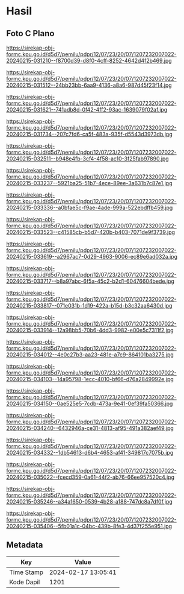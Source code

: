# Hasil

## Foto C Plano

https://sirekap-obj-formc.kpu.go.id/d5d7/pemilu/pdpr/12/07/23/20/07/1207232007022-20240215-031210--f8700d39-d8f0-4cff-8252-4642d4f2b469.jpg

https://sirekap-obj-formc.kpu.go.id/d5d7/pemilu/pdpr/12/07/23/20/07/1207232007022-20240215-031512--24bb23bb-6aa9-4136-a8a6-987d45f23f14.jpg

https://sirekap-obj-formc.kpu.go.id/d5d7/pemilu/pdpr/12/07/23/20/07/1207232007022-20240215-031621--741adb8d-0f42-4ff2-93ac-1639079f02af.jpg

https://sirekap-obj-formc.kpu.go.id/d5d7/pemilu/pdpr/12/07/23/20/07/1207232007022-20240215-031734--207c7fd6-ca5f-483a-935f-d5543d3973db.jpg

https://sirekap-obj-formc.kpu.go.id/d5d7/pemilu/pdpr/12/07/23/20/07/1207232007022-20240215-032511--b948e4fb-3cf4-4f58-ac10-3f25fab97890.jpg

https://sirekap-obj-formc.kpu.go.id/d5d7/pemilu/pdpr/12/07/23/20/07/1207232007022-20240215-033237--5921ba25-51b7-4ece-89ee-3a631b7c87e1.jpg

https://sirekap-obj-formc.kpu.go.id/d5d7/pemilu/pdpr/12/07/23/20/07/1207232007022-20240215-033336--a0bfae5c-f9ae-4ade-999a-522ebdffb459.jpg

https://sirekap-obj-formc.kpu.go.id/d5d7/pemilu/pdpr/12/07/23/20/07/1207232007022-20240215-033523--c41585cb-b5d7-420b-b403-7071de9f3739.jpg

https://sirekap-obj-formc.kpu.go.id/d5d7/pemilu/pdpr/12/07/23/20/07/1207232007022-20240215-033619--a2967ac7-0d29-4963-9006-ec89e6ad032a.jpg

https://sirekap-obj-formc.kpu.go.id/d5d7/pemilu/pdpr/12/07/23/20/07/1207232007022-20240215-033717--b8a97abc-6f5a-45c2-b2d1-60476604bede.jpg

https://sirekap-obj-formc.kpu.go.id/d5d7/pemilu/pdpr/12/07/23/20/07/1207232007022-20240215-033817--071e031b-1d19-422a-b15d-b3c32aa6430d.jpg

https://sirekap-obj-formc.kpu.go.id/d5d7/pemilu/pdpr/12/07/23/20/07/1207232007022-20240215-033914--12a98bb5-70b6-4dd3-9982-e00e5c7311f2.jpg

https://sirekap-obj-formc.kpu.go.id/d5d7/pemilu/pdpr/12/07/23/20/07/1207232007022-20240215-034012--4e0c27b3-aa23-481e-a7c9-864101ba3275.jpg

https://sirekap-obj-formc.kpu.go.id/d5d7/pemilu/pdpr/12/07/23/20/07/1207232007022-20240215-034103--14a95798-1ecc-4010-bf66-d76a2849992e.jpg

https://sirekap-obj-formc.kpu.go.id/d5d7/pemilu/pdpr/12/07/23/20/07/1207232007022-20240215-034150--0ae525e5-7cdb-473a-9e41-0ef39fa50366.jpg

https://sirekap-obj-formc.kpu.go.id/d5d7/pemilu/pdpr/12/07/23/20/07/1207232007022-20240215-034240--6432946a-ce31-4813-af95-491a382aef49.jpg

https://sirekap-obj-formc.kpu.go.id/d5d7/pemilu/pdpr/12/07/23/20/07/1207232007022-20240215-034332--1db54613-d6b4-4653-af41-349817c7075b.jpg

https://sirekap-obj-formc.kpu.go.id/d5d7/pemilu/pdpr/12/07/23/20/07/1207232007022-20240215-035022--fcecd359-0a61-44f2-ab76-66ee957520c4.jpg

https://sirekap-obj-formc.kpu.go.id/d5d7/pemilu/pdpr/12/07/23/20/07/1207232007022-20240215-035246--a34a1650-0539-4b28-a188-747dc8a7df0f.jpg

https://sirekap-obj-formc.kpu.go.id/d5d7/pemilu/pdpr/12/07/23/20/07/1207232007022-20240215-035406--5fb01a1c-04bc-439b-8fe3-4d37f255e951.jpg


## Metadata

| Key        | Value               |
| ---------- | ------------------- |
| Time Stamp | 2024-02-17 13:05:41 |
| Kode Dapil | 1201                |



